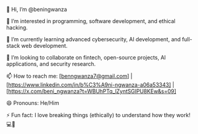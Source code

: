 👋 Hi, I’m @beningwanza

👀 I’m interested in programming, software development, and ethical hacking.

🌱 I’m currently learning advanced cybersecurity, AI development, and full-stack web development.

💞️ I’m looking to collaborate on fintech, open-source projects, AI applications, and security research.

📫 How to reach me: [benngwanza7@gmail.com] | [https://www.linkedin.com/in/b%C3%A9ni-ngwanza-a06a53343] | [https://x.com/beni_ngwanza?t=WBUhPTq_lZyntSGIPU8KEw&s=09]

😄 Pronouns: He/Him

⚡ Fun fact: I love breaking things (ethically) to understand how they work! 💻🚀

<!---
beningwanza/beningwanza is a ✨ special ✨ repository because its `README.md` (this file) appears on your GitHub profile.
You can click the Preview link to take a look at your changes.
--->
